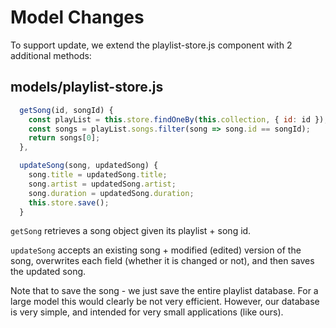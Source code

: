 # Model Changes

To support update, we extend the playlist-store.js component with 2 additional methods:

## models/playlist-store.js

~~~js
  getSong(id, songId) {
    const playList = this.store.findOneBy(this.collection, { id: id });
    const songs = playList.songs.filter(song => song.id == songId);
    return songs[0];
  },

  updateSong(song, updatedSong) {
    song.title = updatedSong.title;
    song.artist = updatedSong.artist;
    song.duration = updatedSong.duration;
    this.store.save();
  }
~~~

`getSong` retrieves a song object given its playlist + song id.

`updateSong` accepts an existing song + modified (edited) version of the song, overwrites each field (whether it is changed or not), and then saves the updated song.

Note that to save the song - we just save the entire playlist database. For a large model this would clearly be not very efficient. However, our database is very simple, and intended for very small applications (like ours).